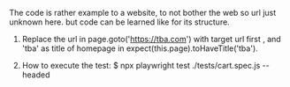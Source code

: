 
The code is rather example to a website, to not bother the web so url just unknown here.
but code can be learned like for its structure.

1. Replace the url in page.goto('https://tba.com') with target url first , and 'tba' as title of homepage in expect(this.page).toHaveTitle('tba').

2. How to execute the test: 
$ npx playwright test ./tests/cart.spec.js --headed 
